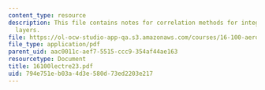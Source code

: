 ```yaml
---
content_type: resource
description: This file contains notes for correlation methods for integral boundary
  layers.
file: https://ol-ocw-studio-app-qa.s3.amazonaws.com/courses/16-100-aerodynamics-fall-2005/794e751eb03a4d3e580d73ed2203e217_16100lectre23.pdf
file_type: application/pdf
parent_uid: aac0011c-aef7-5515-ccc9-354af44ae163
resourcetype: Document
title: 16100lectre23.pdf
uid: 794e751e-b03a-4d3e-580d-73ed2203e217
---
```

